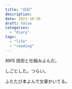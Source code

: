 ```yaml
---
title: "日記"
description:
date: 2023-10-30
draft: false
categories:
  - "diary"
tags:
  - "life"
  - "reading"
---
```


AWS 技術と仕組みよんだ。

しごとした。つらい。

ふたたび本よんで文章かいてる。
